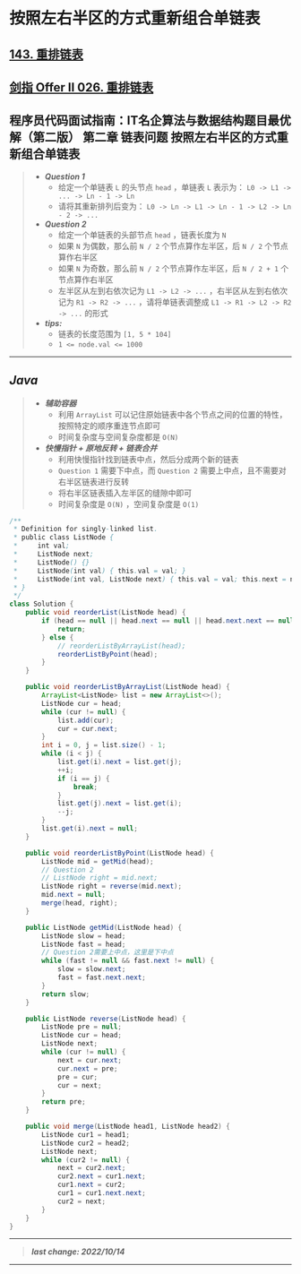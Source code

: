 # 按照左右半区的方式重新组合单链表

## [143. 重排链表](https://leetcode.cn/problems/reorder-list/)

## [剑指 Offer II 026. 重排链表](https://leetcode.cn/problems/LGjMqU/)

## 程序员代码面试指南：IT名企算法与数据结构题目最优解（第二版） 第二章 链表问题 按照左右半区的方式重新组合单链表

> - ***Question 1***
>   - 给定一个单链表 `L` 的头节点 `head` ，单链表 `L` 表示为： `L0 -> L1 -> ... -> Ln - 1 -> Ln` 
>   - 请将其重新排列后变为： `L0 -> Ln -> L1 -> Ln - 1 -> L2 -> Ln - 2 -> ...` 
> - ***Question 2***
>   - 给定一个单链表的头部节点 `head` ，链表长度为 `N` 
>   - 如果 `N` 为偶数，那么前 `N / 2` 个节点算作左半区，后 `N / 2` 个节点算作右半区
>   - 如果 `N` 为奇数，那么前 `N / 2` 个节点算作左半区，后 `N / 2 + 1` 个节点算作右半区
>   - 左半区从左到右依次记为 `L1 -> L2 -> ...` ，右半区从左到右依次记为 `R1 -> R2 -> ...` ，请将单链表调整成 `L1 -> R1 -> L2 -> R2 -> ...` 的形式
> - ***tips:***
>   - 链表的长度范围为 `[1, 5 * 104]`
>   - `1 <= node.val <= 1000`

---

## *Java*

> - ***辅助容器***
>   - 利用 `ArrayList` 可以记住原始链表中各个节点之间的位置的特性，按照特定的顺序重连节点即可
>   - 时间复杂度与空间复杂度都是 `O(N)` 
> - ***快慢指针 + 原地反转 + 链表合并***
>   - 利用快慢指针找到链表中点，然后分成两个新的链表
>   - `Question 1` 需要下中点，而 `Question 2` 需要上中点，且不需要对右半区链表进行反转
>   - 将右半区链表插入左半区的缝隙中即可
>   - 时间复杂度是 `O(N)` ，空间复杂度是 `O(1)` 

```java
/**
 * Definition for singly-linked list.
 * public class ListNode {
 *     int val;
 *     ListNode next;
 *     ListNode() {}
 *     ListNode(int val) { this.val = val; }
 *     ListNode(int val, ListNode next) { this.val = val; this.next = next; }
 * }
 */
class Solution {
    public void reorderList(ListNode head) {
        if (head == null || head.next == null || head.next.next == null) {
            return;
        } else {
            // reorderListByArrayList(head);
            reorderListByPoint(head);
        }
    }

    public void reorderListByArrayList(ListNode head) {
        ArrayList<ListNode> list = new ArrayList<>();
        ListNode cur = head;
        while (cur != null) {
            list.add(cur);
            cur = cur.next;
        }
        int i = 0, j = list.size() - 1;
        while (i < j) {
            list.get(i).next = list.get(j);
            ++i;
            if (i == j) {
                break;
            }
            list.get(j).next = list.get(i);  
            --j;
        }
        list.get(i).next = null;
    }

    public void reorderListByPoint(ListNode head) {
        ListNode mid = getMid(head);
        // Question 2
        // ListNode right = mid.next;
        ListNode right = reverse(mid.next);
        mid.next = null;
        merge(head, right);
    }

    public ListNode getMid(ListNode head) {
        ListNode slow = head;
        ListNode fast = head;
        // Question 2需要上中点，这里是下中点
        while (fast != null && fast.next != null) {
            slow = slow.next;
            fast = fast.next.next;
        }
        return slow;
    }

    public ListNode reverse(ListNode head) {
        ListNode pre = null;
        ListNode cur = head;
        ListNode next;
        while (cur != null) {
            next = cur.next;
            cur.next = pre;
            pre = cur;
            cur = next;
        }
        return pre;
    }

    public void merge(ListNode head1, ListNode head2) {
        ListNode cur1 = head1;
        ListNode cur2 = head2;
        ListNode next;
        while (cur2 != null) {
            next = cur2.next;
            cur2.next = cur1.next;
            cur1.next = cur2;
            cur1 = cur1.next.next;
            cur2 = next;
        }
    }
}
```

---

> ***last change: 2022/10/14***

---
